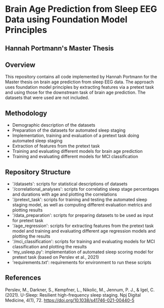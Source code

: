 # Brain Age Prediction from Sleep EEG Data using Foundation Model Principles
## Hannah Portmann's Master Thesis

## Overview
This repository contains all code implemented by Hannah Portmann for the Master thesis on brain age prediction from sleep EEG data. The approach uses foundation model principles by extracting features via a pretext task and using those for the downstream task of brain age prediction. The datasets that were used are not included.

## Methodology
- Demographic description of the datasets
- Preparation of the datasets for automated sleep staging
- Implementation, training and evaluation of a pretext task doing automated sleep staging
- Extraction of features from the pretext task
- Training and evaluating different models for brain age prediction
- Training and evaluating different models for MCI classification

## Repository Structure
- '/datasets': scripts for statistical descriptions of datasets
- '/correlational_analyses': scripts for correlating sleep stage percentages and durations with age and plotting the correlations
- '/pretext_task': scripts for training and testing the automated sleep staging model, as well as computing different evaluation metrics and plotting results
- '/data_preparation': scripts for preparing datasets to be used as input for pretext task
- '/age_regression': scripts for extracting features from the pretext task model and training and evaluating different age regression models and plotting the results
- '/mci_classification': scripts for training and evaluating models for MCI classification and plotting the results
- 'my_usleep.py': implementation of automated sleep scoring model for pretext task (based on Perslev et al., 2021)
- 'requirements.txt': requirements for environment to run these scripts

## References
Perslev, M., Darkner, S., Kempfner, L., Nikolic, M., Jennum, P. J., & Igel, C. (2021). U-Sleep: Resilient high-frequency sleep staging. Npj Digital Medicine, 4(1), 72. https://doi.org/10.1038/s41746-021-00440-5
